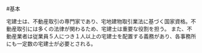 #基本 

宅建士は、不動産取引の専門家であり、宅地建物取引業法に基づく国家資格。不動産取引には多くの法律が関わるため、宅建士は重要な役割を担う。
また、不動産業者は従業員５人につき１人以上の宅建士を配置する義務があり、各事務所にも一定数の宅建士が必要とされる。